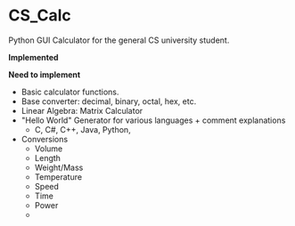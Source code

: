# CS_Calc
Python GUI Calculator for the general CS university student.

**Implemented**<br>

**Need to implement**
- Basic calculator functions.
- Base converter: decimal, binary, octal, hex, etc.
- Linear Algebra: Matrix Calculator
- "Hello World" Generator for various languages + comment explanations
  - C, C#, C++, Java, Python,
- Conversions
  - Volume
  - Length
  - Weight/Mass
  - Temperature
  - Speed
  - Time
  - Power
  -
   
